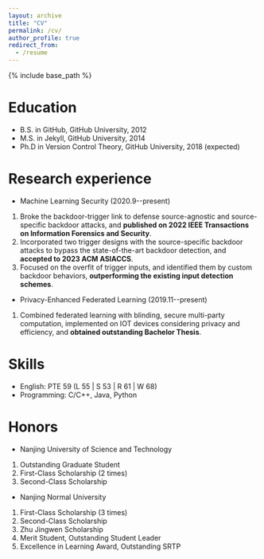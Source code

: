 ```yaml
---
layout: archive
title: "CV"
permalink: /cv/
author_profile: true
redirect_from:
  - /resume
---
```


{% include base_path %}

Education
======
* B.S. in GitHub, GitHub University, 2012
* M.S. in Jekyll, GitHub University, 2014
* Ph.D in Version Control Theory, GitHub University, 2018 (expected)

Research experience
======
* Machine Learning Security (2020.9--present)
1. Broke the backdoor-trigger link to defense source-agnostic and source-specific backdoor attacks, and **published on 2022 IEEE Transactions on Information Forensics and Security**.
2. Incorporated two trigger designs with the source-specific backdoor attacks to bypass the state-of-the-art backdoor detection, and **accepted to 2023 ACM ASIACCS**.
3. Focused on the overfit of trigger inputs, and identified them by custom backdoor behaviors, **outperforming the existing input detection schemes**.

* Privacy-Enhanced Federated Learning (2019.11--present)
1. Combined federated learning with blinding, secure multi-party computation, implemented on IOT devices considering privacy and efficiency, and **obtained outstanding Bachelor Thesis**.
  
Skills
======
* English: PTE 59 (L 55 | S 53 | R 61 | W 68)
* Programming: C/C++, Java, Python

Honors
======
* Nanjing University of Science and Technology
1. Outstanding Graduate Student
2. First-Class Scholarship (2 times)
3. Second-Class Scholarship
* Nanjing Normal University
1. First-Class Scholarship (3 times)
2. Second-Class Scholarship
3. Zhu Jingwen Scholarship
4. Merit Student, Outstanding Student Leader
5. Excellence in Learning Award, Outstanding SRTP
